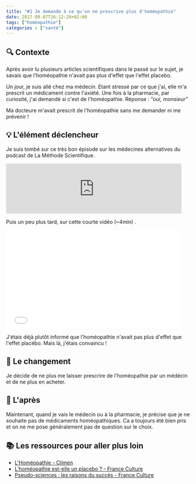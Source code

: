 ```yaml
---
title: "#1 Je demande à ce qu'on ne prescrive plus d'homéopathie"
date: 2017-08-07T16:12:29+02:00
tags: ["homéopathie"]
categories : ["santé"]
---
```


## 🔍 Contexte
Après avoir lu plusieurs articles scientifiques dans le passé sur le sujet, je savais que l'homéopathie n'avait pas plus d'effet que l'effet placebo. 

Un jour, je suis allé chez ma médecin. Etant stressé par ce que j'ai, elle m'a prescrit un médicament contre l'axiété. 
Une fois à la pharmacie, par curiosité, j'ai demandé si c'est de l'homéopathie. Réponse : _"oui, monsieur"_

Ma docteure m'avait prescrit de l'homéopathie sans me demander ni me prévenir !

## 💡 L'élément déclencheur
Je suis tombé sur ce très bon épisode sur les médecines alternatives du podcast de La Méthode Scientifique.

<iframe src="https://www.franceculture.fr/player/export-reecouter?content=40109501-29e1-43e3-b45f-63d1c17f04f9" width="481" frameborder="0" scrolling="no" height="137"></iframe>

Puis un peu plus tard, sur cette courte vidéo (~4min) .

<iframe frameborder="0" width="480" height="270" src="//www.dailymotion.com/embed/video/x6j1mod" allowfullscreen allow="autoplay"></iframe>

J'étais déjà plutôt informé que l'homéopathie n'avait pas plus d'effet que l'effet placébo. Mais là, j'étais convaincu !

## 👣 Le changement
Je décide de ne plus me laisser prescrire de l'homéopathie par un médécin et de ne plus en acheter.

## 🌈 L'après
Maintenant, quand je vais le médecin ou à la pharmacie, je précise que je ne souhaite pas de médicaments homéopathiques. Ca a toujours été bien pris et on ne me pose généralement pas de question sur le choix.

## 📚 Les ressources pour aller plus loin

- [L'Homéopathie - Climen](https://www.youtube.com/watch?v=LPGMzpuyJO8&feature=youtu.be)
- [L’homéopathie est-elle un placebo ? - France Culture](https://www.franceculture.fr/sciences/lhomeopathie-est-elle-un-placebo)
- [Pseudo-sciences : les raisons du succès - France Culture](https://www.franceculture.fr/emissions/la-methode-scientifique/pseudo-sciences-les-raisons-du-succes)
